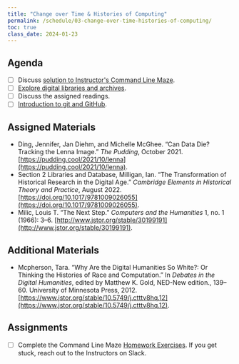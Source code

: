 ```yaml
---
title: "Change over Time & Histories of Computing"
permalink: /schedule/03-change-over-time-histories-of-computing/
toc: true
class_date: 2024-01-23
---
```


## Agenda

- [ ] Discuss [solution to Instructor's Command Line Maze]({{site.baseurl}}/materials/introducing-humanities-computing/02-intro-cli-file-formats/#assignment-1-find-your-way-solve-a-command-line-corn-maze).
- [ ] [Explore digital libraries and archives]({{site.baseurl}}/digital-libraries).
- [ ] Discuss the assigned readings.
- [ ] [Introduction to git and GitHub]({{site.baseurl}}/materials/introducing-humanities-computing/03-intro-versioning).

## Assigned Materials

- Ding, Jennifer, Jan Diehm, and Michelle McGhee. “Can Data Die? Tracking the Lenna Image.” *The Pudding*, October 2021. [https://pudding.cool/2021/10/lenna](https://pudding.cool/2021/10/lenna).
- Section 2 Libraries and Database, Milligan, Ian. “The Transformation of Historical Research in the Digital Age.” *Cambridge Elements in Historical Theory and Practice*, August 2022. [https://doi.org/10.1017/9781009026055](https://doi.org/10.1017/9781009026055).
- Milic, Louis T. “The Next Step.” *Computers and the Humanities* 1, no. 1 (1966): 3–6. [http://www.jstor.org/stable/30199191](http://www.jstor.org/stable/30199191).

## Additional Materials

- Mcpherson, Tara. “Why Are the Digital Humanities So White?: Or Thinking the Histories of Race and Computation.” In *Debates in the Digital Humanities*, edited by Matthew K. Gold, NED-New edition., 139–60. University of Minnesota Press, 2012. [https://www.jstor.org/stable/10.5749/j.ctttv8hq.12](https://www.jstor.org/stable/10.5749/j.ctttv8hq.12).

## Assignments

- [ ] Complete the Command Line Maze [Homework Exercises]({{site.baseurl}}/materials/introducing-humanities-computing/02-intro-cli-file-formats/#homework-exercises). If you get stuck, reach out to the Instructors on Slack.